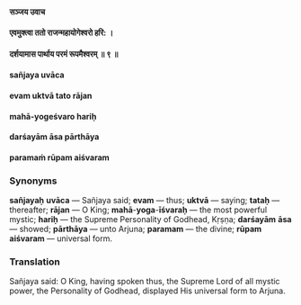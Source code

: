 #### सञ्जय उवाच
#### एवमुक्त्वा ततो राजन्महायोगेश्वरो हरि: ।
#### दर्शयामास पार्थाय परमं रूपमैश्वरम् ॥ ९ ॥

#### sañjaya uvāca
#### evam uktvā tato rājan
#### mahā-yogeśvaro hariḥ
#### darśayām āsa pārthāya
#### paramaṁ rūpam aiśvaram

### Synonyms

**sañjayaḥ** **uvāca** — Sañjaya said; **evam** — thus; **uktvā** — saying; **tataḥ** — thereafter; **rājan** — O King; **mahā**-**yoga**-**īśvaraḥ** — the most powerful mystic; **hariḥ** — the Supreme Personality of Godhead, Kṛṣṇa; **darśayām** **āsa** — showed; **pārthāya** — unto Arjuna; **paramam** — the divine; **rūpam** **aiśvaram** — universal form.

### Translation

Sañjaya said: O King, having spoken thus, the Supreme Lord of all mystic power, the Personality of Godhead, displayed His universal form to Arjuna.